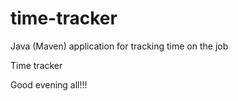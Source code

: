 # time-tracker
Java (Maven) application for tracking time on the job

Time tracker

Good evening all!!!

